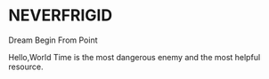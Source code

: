 # NEVERFRIGID
Dream Begin From Point

Hello,World
Time is the most dangerous enemy and the most helpful resource.
